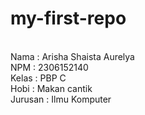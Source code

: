 # my-first-repo

<br />
Nama    : Arisha Shaista Aurelya<br />
NPM     : 2306152140<br />
Kelas   : PBP C<br />
Hobi    : Makan cantik<br />
Jurusan : Ilmu Komputer<br />
